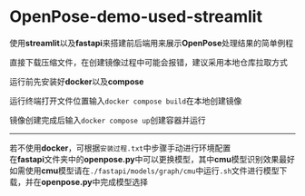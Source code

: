 # OpenPose-demo-used-streamlit
使用**streamlit**以及**fastapi**来搭建前后端用来展示**OpenPose**处理结果的简单例程  

直接下载压缩文件，在创建镜像过程中可能会报错，建议采用本地仓库拉取方式  

运行前先安装好**docker**以及**compose**

运行终端打开文件位置输入`docker compose build`在本地创建镜像  

镜像创建完成后输入`docker compose up`创建容器并运行  
***
若不使用**docker**，可根据`安装过程.txt`中步骤手动进行环境配置  
在**fastapi**文件夹中的**openpose.py**中可以更换模型，其中**cmu**模型识别效果最好  
如需使用**cmu**模型请在`./fastapi/models/graph/cmu`中运行`.sh`文件进行模型下载，并在**openpose.py**中完成模型选择
